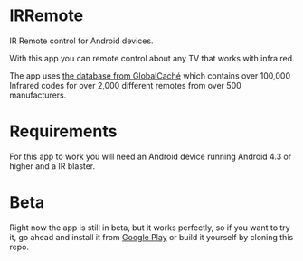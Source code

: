 IRRemote
=========

IR Remote control for Android devices.

With this app you can remote control about any TV that works with infra red.

The app uses [the database from GlobalCaché](http://irdatabase.globalcache.com) which contains over 100,000 Infrared codes for over 2,000 different remotes from over 500 manufacturers.


Requirements
============

For this app to work you will need an Android device running Android 4.3 or higher and a IR blaster.


Beta
====

Right now the app is still in beta, but it works perfectly, so if you want to try it, go ahead and install it from [Google Play](https://play.google.com/store/apps/details?id=org.twinone.irremote) or build it yourself by cloning this repo.
